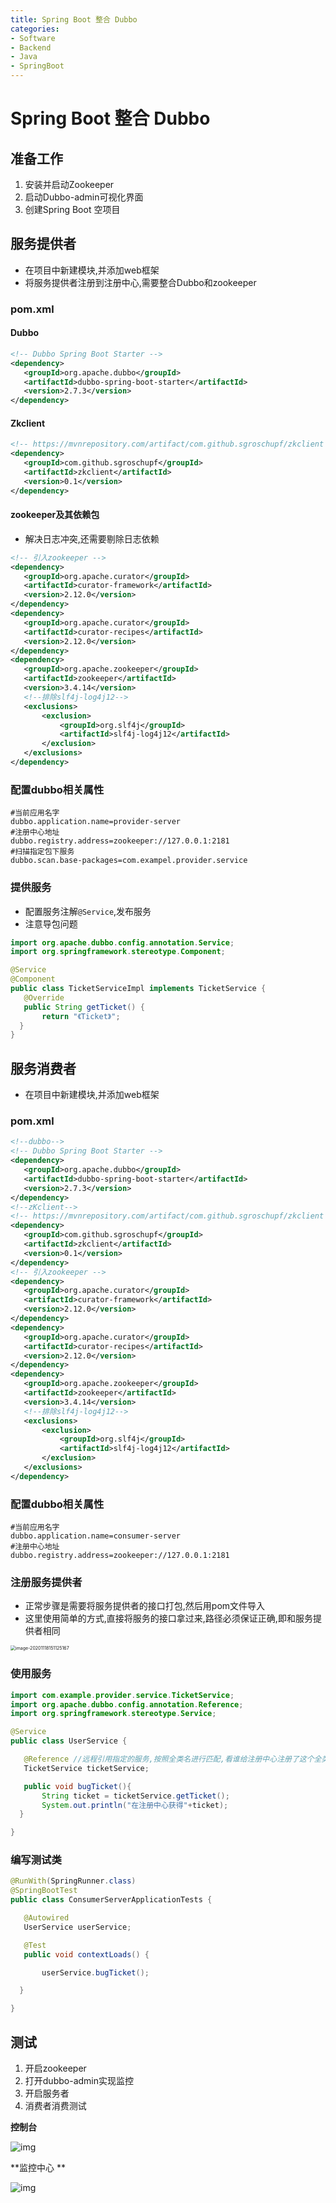 ```yaml
---
title: Spring Boot 整合 Dubbo
categories:
- Software
- Backend
- Java
- SpringBoot
---
```

# Spring Boot 整合 Dubbo

## 准备工作

1. 安装并启动Zookeeper
2. 启动Dubbo-admin可视化界面
3. 创建Spring Boot 空项目

## 服务提供者

- 在项目中新建模块,并添加web框架
- 将服务提供者注册到注册中心,需要整合Dubbo和zookeeper

### pom.xml

#### Dubbo

```xml
<!-- Dubbo Spring Boot Starter -->
<dependency>
   <groupId>org.apache.dubbo</groupId>
   <artifactId>dubbo-spring-boot-starter</artifactId>
   <version>2.7.3</version>
</dependency>
```

#### Zkclient

```xml
<!-- https://mvnrepository.com/artifact/com.github.sgroschupf/zkclient -->
<dependency>
   <groupId>com.github.sgroschupf</groupId>
   <artifactId>zkclient</artifactId>
   <version>0.1</version>
</dependency>
```

#### zookeeper及其依赖包

- 解决日志冲突,还需要剔除日志依赖

```xml
<!-- 引入zookeeper -->
<dependency>
   <groupId>org.apache.curator</groupId>
   <artifactId>curator-framework</artifactId>
   <version>2.12.0</version>
</dependency>
<dependency>
   <groupId>org.apache.curator</groupId>
   <artifactId>curator-recipes</artifactId>
   <version>2.12.0</version>
</dependency>
<dependency>
   <groupId>org.apache.zookeeper</groupId>
   <artifactId>zookeeper</artifactId>
   <version>3.4.14</version>
   <!--排除slf4j-log4j12-->
   <exclusions>
       <exclusion>
           <groupId>org.slf4j</groupId>
           <artifactId>slf4j-log4j12</artifactId>
       </exclusion>
   </exclusions>
</dependency>
```

### 配置dubbo相关属性

```properties
#当前应用名字
dubbo.application.name=provider-server
#注册中心地址
dubbo.registry.address=zookeeper://127.0.0.1:2181
#扫描指定包下服务
dubbo.scan.base-packages=com.exampel.provider.service
```

###  提供服务

- 配置服务注解`@Service`,发布服务
- 注意导包问题

```java
import org.apache.dubbo.config.annotation.Service;
import org.springframework.stereotype.Component;

@Service
@Component
public class TicketServiceImpl implements TicketService {
   @Override
   public String getTicket() {
       return "《Ticket》";
  }
}
```

## 服务消费者

- 在项目中新建模块,并添加web框架

### pom.xml

```xml
<!--dubbo-->
<!-- Dubbo Spring Boot Starter -->
<dependency>
   <groupId>org.apache.dubbo</groupId>
   <artifactId>dubbo-spring-boot-starter</artifactId>
   <version>2.7.3</version>
</dependency>
<!--zKclient-->
<!-- https://mvnrepository.com/artifact/com.github.sgroschupf/zkclient -->
<dependency>
   <groupId>com.github.sgroschupf</groupId>
   <artifactId>zkclient</artifactId>
   <version>0.1</version>
</dependency>
<!-- 引入zookeeper -->
<dependency>
   <groupId>org.apache.curator</groupId>
   <artifactId>curator-framework</artifactId>
   <version>2.12.0</version>
</dependency>
<dependency>
   <groupId>org.apache.curator</groupId>
   <artifactId>curator-recipes</artifactId>
   <version>2.12.0</version>
</dependency>
<dependency>
   <groupId>org.apache.zookeeper</groupId>
   <artifactId>zookeeper</artifactId>
   <version>3.4.14</version>
   <!--排除slf4j-log4j12-->
   <exclusions>
       <exclusion>
           <groupId>org.slf4j</groupId>
           <artifactId>slf4j-log4j12</artifactId>
       </exclusion>
   </exclusions>
</dependency>
```

### 配置dubbo相关属性

```properties
#当前应用名字
dubbo.application.name=consumer-server
#注册中心地址
dubbo.registry.address=zookeeper://127.0.0.1:2181
```

### 注册服务提供者

- 正常步骤是需要将服务提供者的接口打包,然后用pom文件导入
- 这里使用简单的方式,直接将服务的接口拿过来,路径必须保证正确,即和服务提供者相同

<img src="https://cdn.jsdelivr.net/gh/LuShan123888/Files@master/Pictures/2020-12-10-2020-11-18-image-20201118151125167.png" alt="image-20201118151125167" style="zoom:50%;" />

### 使用服务

```java
import com.example.provider.service.TicketService;
import org.apache.dubbo.config.annotation.Reference;
import org.springframework.stereotype.Service;

@Service
public class UserService {

   @Reference //远程引用指定的服务,按照全类名进行匹配,看谁给注册中心注册了这个全类名
   TicketService ticketService;

   public void bugTicket(){
       String ticket = ticketService.getTicket();
       System.out.println("在注册中心获得"+ticket);
  }

}
```

### 编写测试类

```java
@RunWith(SpringRunner.class)
@SpringBootTest
public class ConsumerServerApplicationTests {

   @Autowired
   UserService userService;

   @Test
   public void contextLoads() {

       userService.bugTicket();

  }

}
```

## 测试

1. 开启zookeeper
2. 打开dubbo-admin实现监控
3. 开启服务者
4. 消费者消费测试

**控制台**

![img](https://cdn.jsdelivr.net/gh/LuShan123888/Files@master/Pictures/2020-12-10-2020-11-18-640-20201118153138639.png)

**监控中心 **

![img](https://cdn.jsdelivr.net/gh/LuShan123888/Files@master/Pictures/2020-12-10-2020-11-18-640-20201118153138762.png)